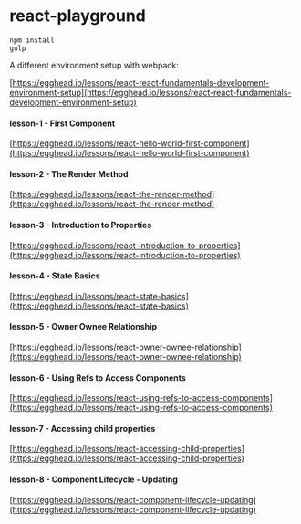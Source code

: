 # react-playground

```
npm install
gulp
```

A different environment setup with webpack:

[https://egghead.io/lessons/react-react-fundamentals-development-environment-setup](https://egghead.io/lessons/react-react-fundamentals-development-environment-setup)

#### lesson-1 - First Component

[https://egghead.io/lessons/react-hello-world-first-component](https://egghead.io/lessons/react-hello-world-first-component)

#### lesson-2 - The Render Method

[https://egghead.io/lessons/react-the-render-method](https://egghead.io/lessons/react-the-render-method)

#### lesson-3 - Introduction to Properties

[https://egghead.io/lessons/react-introduction-to-properties](https://egghead.io/lessons/react-introduction-to-properties)

#### lesson-4 - State Basics

[https://egghead.io/lessons/react-state-basics](https://egghead.io/lessons/react-state-basics)

#### lesson-5 - Owner Ownee Relationship

[https://egghead.io/lessons/react-owner-ownee-relationship](https://egghead.io/lessons/react-owner-ownee-relationship)

#### lesson-6 - Using Refs to Access Components

[https://egghead.io/lessons/react-using-refs-to-access-components](https://egghead.io/lessons/react-using-refs-to-access-components)

#### lesson-7 - Accessing child properties

[https://egghead.io/lessons/react-accessing-child-properties](https://egghead.io/lessons/react-accessing-child-properties)

#### lesson-8 - Component Lifecycle - Updating

[https://egghead.io/lessons/react-component-lifecycle-updating](https://egghead.io/lessons/react-component-lifecycle-updating)
